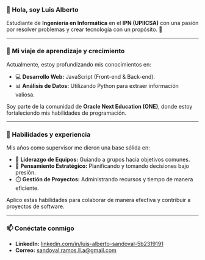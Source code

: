 ### 👋 Hola, soy Luis Alberto

Estudiante de **Ingeniería en Informática** en el **IPN (UPIICSA)** con una pasión por resolver problemas y crear tecnología con un propósito. 🚀

---

### 🌱 Mi viaje de aprendizaje y crecimiento

Actualmente, estoy profundizando mis conocimientos en:

* 💻 **Desarrollo Web:** JavaScript (Front-end & Back-end).
* 📊 **Análisis de Datos:** Utilizando Python para extraer información valiosa.


Soy parte de la comunidad de **Oracle Next Education (ONE)**, donde estoy fortaleciendo mis habilidades de programación.

---

### 💼 Habilidades y experiencia

Mis años como supervisor me dieron una base sólida en:

* 🤝 **Liderazgo de Equipos:** Guiando a grupos hacia objetivos comunes.
* 🧠 **Pensamiento Estratégico:** Planificando y tomando decisiones bajo presión.
* ⏱️ **Gestión de Proyectos:** Administrando recursos y tiempo de manera eficiente.

Aplico estas habilidades para colaborar de manera efectiva y contribuir a proyectos de software.

---

### 📫 Conéctate conmigo

* **LinkedIn:** [linkedin.com/in/luis-alberto-sandoval-5b2319191](https://www.linkedin.com/in/luis-alberto-sandoval-5b2319191/)
* **Correo:** sandoval.ramos.ll.a@gmail.com
